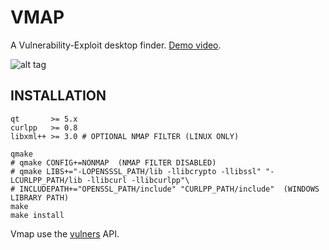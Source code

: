 # VMAP

A Vulnerability-Exploit desktop finder. [Demo video](https://streamable.com/t2uld).

![alt tag](https://image.ibb.co/nK2ppv/vmap.png)

## INSTALLATION

```shell
qt       >= 5.x
curlpp   >= 0.8
libxml++ >= 3.0 # OPTIONAL NMAP FILTER (LINUX ONLY)
```

```shell
qmake
# qmake CONFIG+=NONMAP  (NMAP FILTER DISABLED)
# qmake LIBS+="-LOPENSSSL_PATH/lib -llibcrypto -llibssl" "-LCURLPP_PATH/lib -llibcurl -llibcurlpp"\
# INCLUDEPATH+="OPENSSL_PATH/include" "CURLPP_PATH/include"  (WINDOWS LIBRARY PATH)
make
make install
```

Vmap use the [vulners](https://vulners.com/api/v3/) API.
